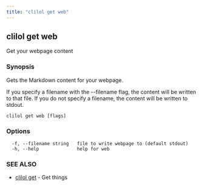 ```yaml
---
title: "clilol get web"
---
```

## clilol get web

Get your webpage content

### Synopsis

Gets the Markdown content for your webpage.

If you specify a filename with the --filename flag, the content will be written
to that file. If you do not specify a filename, the content will be written
to stdout.

```
clilol get web [flags]
```

### Options

```
  -f, --filename string   file to write webpage to (default stdout)
  -h, --help              help for web
```

### SEE ALSO

* [clilol get](clilol_get.md)	 - Get things


